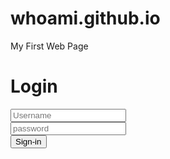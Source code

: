 # whoami.github.io
My First Web Page

<!DOCTYPE html>
<html lang="en">
<head>
    <meta charset="UTF-8">
    <meta name="viewport" content="width=device-width, initial-scale=1.0">
    <title>Transparent Login Form</title>
    <link rel="stylesheet" type="text/css" href="log-in.css">
    <link rel="stylesheet" type="text/css" href="C:\Users\kiran\.vscode\Web Development\fontawesome-free-5.15.3-web\css\all.css">
</head>
<body>
    <div class="Login-box">
        <h1>Login</h1>
        <div class="text-box">
            <i class="fas fa-user"></i>
            <input type="text" placeholder="Username" required />
            </div>
            <div class="text-box">
                <i class="fas fa-lock"></i>
        <input type="password" id="password" class="form-control" placeholder="password" name="password" required />
    </div>
    <a href="share.html"> <input class="btn" type="button" value="Sign-in"></a>
    </div>
</body>
</html
